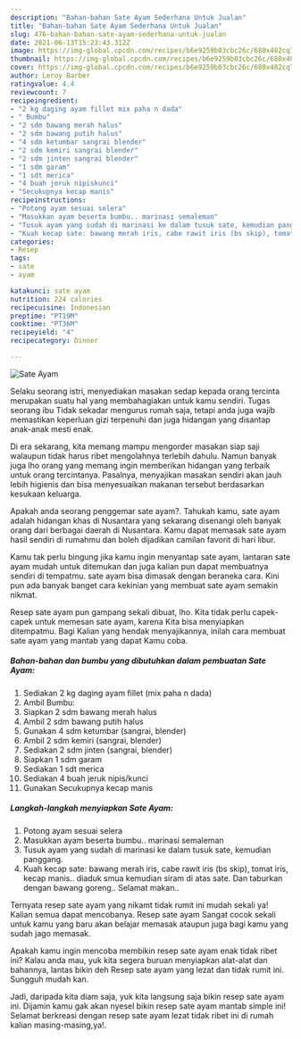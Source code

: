 ```yaml
---
description: "Bahan-bahan Sate Ayam Sederhana Untuk Jualan"
title: "Bahan-bahan Sate Ayam Sederhana Untuk Jualan"
slug: 476-bahan-bahan-sate-ayam-sederhana-untuk-jualan
date: 2021-06-13T15:23:43.312Z
image: https://img-global.cpcdn.com/recipes/b6e9259b03cbc26c/680x482cq70/sate-ayam-foto-resep-utama.jpg
thumbnail: https://img-global.cpcdn.com/recipes/b6e9259b03cbc26c/680x482cq70/sate-ayam-foto-resep-utama.jpg
cover: https://img-global.cpcdn.com/recipes/b6e9259b03cbc26c/680x482cq70/sate-ayam-foto-resep-utama.jpg
author: Leroy Barber
ratingvalue: 4.4
reviewcount: 7
recipeingredient:
- "2 kg daging ayam fillet mix paha n dada"
- " Bumbu"
- "2 sdm bawang merah halus"
- "2 sdm bawang putih halus"
- "4 sdm ketumbar sangrai blender"
- "2 sdm kemiri sangrai blender"
- "2 sdm jinten sangrai blender"
- "1 sdm garam"
- "1 sdt merica"
- "4 buah jeruk nipiskunci"
- "Secukupnya kecap manis"
recipeinstructions:
- "Potong ayam sesuai selera"
- "Masukkan ayam beserta bumbu.. marinasi semaleman"
- "Tusuk ayam yang sudah di marinasi ke dalam tusuk sate, kemudian panggang."
- "Kuah kecap sate: bawang merah iris, cabe rawit iris (bs skip), tomat iris, kecap manis.. diaduk smua kemudian siram di atas sate. Dan taburkan dengan bawang goreng.. Selamat makan.."
categories:
- Resep
tags:
- sate
- ayam

katakunci: sate ayam 
nutrition: 224 calories
recipecuisine: Indonesian
preptime: "PT19M"
cooktime: "PT36M"
recipeyield: "4"
recipecategory: Dinner

---
```



![Sate Ayam](https://img-global.cpcdn.com/recipes/b6e9259b03cbc26c/680x482cq70/sate-ayam-foto-resep-utama.jpg)

Selaku seorang istri, menyediakan masakan sedap kepada orang tercinta merupakan suatu hal yang membahagiakan untuk kamu sendiri. Tugas seorang ibu Tidak sekadar mengurus rumah saja, tetapi anda juga wajib memastikan keperluan gizi terpenuhi dan juga hidangan yang disantap anak-anak mesti enak.

Di era  sekarang, kita memang mampu mengorder masakan siap saji walaupun tidak harus ribet mengolahnya terlebih dahulu. Namun banyak juga lho orang yang memang ingin memberikan hidangan yang terbaik untuk orang tercintanya. Pasalnya, menyajikan masakan sendiri akan jauh lebih higienis dan bisa menyesuaikan makanan tersebut berdasarkan kesukaan keluarga. 



Apakah anda seorang penggemar sate ayam?. Tahukah kamu, sate ayam adalah hidangan khas di Nusantara yang sekarang disenangi oleh banyak orang dari berbagai daerah di Nusantara. Kamu dapat memasak sate ayam hasil sendiri di rumahmu dan boleh dijadikan camilan favorit di hari libur.

Kamu tak perlu bingung jika kamu ingin menyantap sate ayam, lantaran sate ayam mudah untuk ditemukan dan juga kalian pun dapat membuatnya sendiri di tempatmu. sate ayam bisa dimasak dengan beraneka cara. Kini pun ada banyak banget cara kekinian yang membuat sate ayam semakin nikmat.

Resep sate ayam pun gampang sekali dibuat, lho. Kita tidak perlu capek-capek untuk memesan sate ayam, karena Kita bisa menyiapkan ditempatmu. Bagi Kalian yang hendak menyajikannya, inilah cara membuat sate ayam yang mantab yang dapat Kamu coba.

<!--inarticleads1-->

##### Bahan-bahan dan bumbu yang dibutuhkan dalam pembuatan Sate Ayam:

1. Sediakan 2 kg daging ayam fillet (mix paha n dada)
1. Ambil  Bumbu:
1. Siapkan 2 sdm bawang merah halus
1. Ambil 2 sdm bawang putih halus
1. Gunakan 4 sdm ketumbar (sangrai, blender)
1. Ambil 2 sdm kemiri (sangrai, blender)
1. Sediakan 2 sdm jinten (sangrai, blender)
1. Siapkan 1 sdm garam
1. Sediakan 1 sdt merica
1. Sediakan 4 buah jeruk nipis/kunci
1. Gunakan Secukupnya kecap manis




<!--inarticleads2-->

##### Langkah-langkah menyiapkan Sate Ayam:

1. Potong ayam sesuai selera
1. Masukkan ayam beserta bumbu.. marinasi semaleman
1. Tusuk ayam yang sudah di marinasi ke dalam tusuk sate, kemudian panggang.
1. Kuah kecap sate: bawang merah iris, cabe rawit iris (bs skip), tomat iris, kecap manis.. diaduk smua kemudian siram di atas sate. Dan taburkan dengan bawang goreng.. Selamat makan..




Ternyata resep sate ayam yang nikamt tidak rumit ini mudah sekali ya! Kalian semua dapat mencobanya. Resep sate ayam Sangat cocok sekali untuk kamu yang baru akan belajar memasak ataupun juga bagi kamu yang sudah jago memasak.

Apakah kamu ingin mencoba membikin resep sate ayam enak tidak ribet ini? Kalau anda mau, yuk kita segera buruan menyiapkan alat-alat dan bahannya, lantas bikin deh Resep sate ayam yang lezat dan tidak rumit ini. Sungguh mudah kan. 

Jadi, daripada kita diam saja, yuk kita langsung saja bikin resep sate ayam ini. Dijamin kamu gak akan nyesel bikin resep sate ayam mantab simple ini! Selamat berkreasi dengan resep sate ayam lezat tidak ribet ini di rumah kalian masing-masing,ya!.

